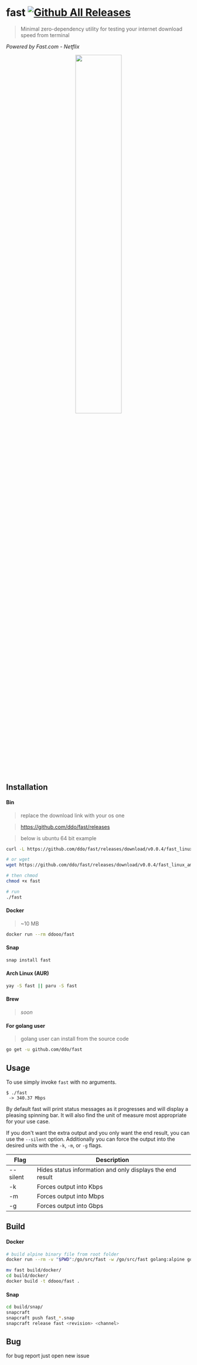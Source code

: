 # fast [![Github All Releases](https://img.shields.io/github/downloads/ddo/fast/total.svg?style=flat-square)]()
> Minimal zero-dependency utility for testing your internet download speed from terminal

*Powered by Fast.com - Netflix*

<p align="center"><a href="https://asciinema.org/a/80106"><img src="https://asciinema.org/a/80106.png" width="50%"></a></p>

## Installation

#### Bin

> replace the download link with your os one

> https://github.com/ddo/fast/releases

> below is ubuntu 64 bit example

```sh
curl -L https://github.com/ddo/fast/releases/download/v0.0.4/fast_linux_amd64 -o fast

# or wget
wget https://github.com/ddo/fast/releases/download/v0.0.4/fast_linux_amd64 -O fast

# then chmod
chmod +x fast

# run
./fast
```

#### Docker

> ~10 MB

```sh
docker run --rm ddooo/fast
```

#### Snap

```sh
snap install fast
```

#### Arch Linux (AUR)

```sh
yay -S fast || paru -S fast
```

#### Brew

> *soon*

#### For golang user

> golang user can install from the source code

```sh
go get -u github.com/ddo/fast
```

## Usage
To use simply invoke `fast` with no arguments.
```
$ ./fast
 -> 340.37 Mbps
```
By default fast will print status messages as it progresses and will display a pleasing spinning bar. It will also find the unit of measure most appropriate for your use case.

If you don't want the extra output and you only want the end result, you can use the `--silent` option. Additionally you can force the output into the desired units with the `-k`, `-m`, or `-g` flags.

| Flag     | Description |
| -------  | ----------- |
| --silent | Hides status information and only displays the end result |
| -k       | Forces output into Kbps |
| -m       | Forces output into Mbps |
| -g       | Forces output into Gbps |

## Build

#### Docker

```sh
# build alpine binary file from root folder
docker run --rm -v "$PWD":/go/src/fast -w /go/src/fast golang:alpine go build -v

mv fast build/docker/
cd build/docker/
docker build -t ddooo/fast .
```

#### Snap

```sh
cd build/snap/
snapcraft
snapcraft push fast_*.snap
snapcraft release fast <revision> <channel>
```

## Bug

for bug report just open new issue
